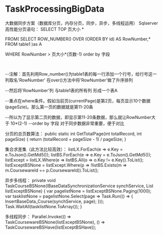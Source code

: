 # TaskProcessingBigData
大数据同步方案（数据库分页，内存分页，同步，异步，多线程运用）
Sqlserver 高性能分页语句：
SELECT TOP 页大小 *

FROM( SELECT ROW_NUMBER() OVER (ORDER BY id) AS RowNumber,* FROM table1 )as A 

WHERE RowNumber > 页大小*(页数-1)  order by 字段 

 

--注解：首先利用Row_number()为table1表的每一行添加一个行号，给行号这一列取名'RowNumber' 在over()方法中将'RowNumber'做了升序排列

--然后将'RowNumber'列 与table1表的所有列 形成一个表A

--重点在where条件。假如当前页(currentPage)是第2页，每页显示10个数据(pageSzie)。那么第一页的数据就是第11-20条

--所以为了显示第二页的数据，即显示第11-20条数据，那么就让RowNumber大于 10*(2-1)
--order by 字段 对于同步数据非常重要，便于对比

分页的总页数算法：
        public static int GetTotalPage(int totalRecord, int pageSize)
        {
            return (totalRecord + pageSize - 1) / pageSize;
        }
        
集合求差集（此方法比较高效）：
        listLX.ForEach(e => e.Key = e.ToJson().GetMd5());
        listBS.ForEach(e => e.Key = e.ToJson().GetMd5());
        listExcept = listLX.Where(e => listBS.All(o => o.Key != e.Key)).ToList();
        listExceptBSNone = listExcept.Where(p => !listBS.Exists(m => m.CoursewareId == p.CoursewareId)).ToList();
        
异步多线程：
        private void TaskCourseBSNone(IBaseDataSynchronizationService synchService, List<CoursePo> listExceptBSNone)
        {
            var pagelistNone = listExceptBSNone.Paging(1000);
            var tasklistNone = pagelistNone.Select(page => Task.Run(() =>
            {
                InsertBaseData_Course(synchService, page);
            }));
            Task.WaitAll(tasklistNone.ToArray());
        }
        
多线程同步：
Parallel.Invoke(() => TaskCoursewareBSNone(listExceptBSNone), () => TaskCoursewareBSHave(listExceptBSHave));
